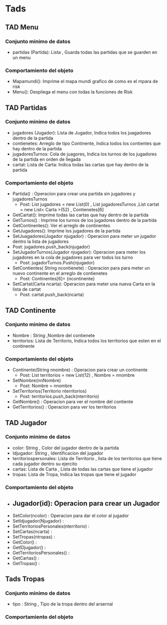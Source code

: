 # Tads

## TAD Menu
### Conjunto minimo de datos
- partidas (Partida): Lista <Partida>, Guarda todas las partidas que se guarden en un menu
### Comportamiento del objeto
- Mapamundi(): Imprime el mapa mundi grafico de como es el mpara de risk
- Menu(): Despliega el menu con todas la funciones de Risk
  
## TAD Partidas
### Conjunto minimo de datos
- jugadores (Jugador): Lista de Jugador, Indica todos los juagadores dentro de la partida
- contienetes: Arreglo de tipo Continente, Indica todos los contientes que hay dentro de la partida
- jugadoresTurnos: Cola de juagores, Indica los turnos de los jugadores de la partida en orden de llegada
- cartat: Lista de Carta: Indica todas las cartas que hay dentro de la partida
### Comportamiento del objeto
- Partida() : Operacion para crear una partida sin jugadores y jugadoresTurnos 
   - Post:  List<Jugador> jugadores = new List<Jugador>(0) , List<Stack> jugadoresTurnos ,List<Carta> cartat = new List< Carta >(52) , Contienetes[6]
- GetCartat(): Imprime todas las cartas que hay dentro de la partida
- GetTurnos() : Imprime los turnos de los jugadores dentro de la partida
- GetContinentes(): Ver el arreglo de continentes
- GetJugadores(): Imprime los jugadores de la partida
-  SetJuagadores(Jugador njugador) : Operacion para meter un jugador dentro la lista de jugadores
  - Post:  jugadores.push_back(njugador)
-  SetJugadorTurnos(Jugador njugador): Operacion para meter los jugadores en la cola de jugadores para ver todos los turno
   - Post: jugadorTurnos.Push(njugador)
-  SetContientes( String ncontienete) : Operacion para para meter un nuevo continente en el arreglo de contienetes
   - Post: Continentes[6]= {ncontinente}
-  SetCartat(Carta ncarta): Operacion para meter una nueva Carta en la lista de cartat
   - Post: cartat.push_back(ncarta)
 
## TAD Continente
### Conjunto minimo de datos
- Nombre : String ,Nombre del contienete
- territorios: Lista de Territorio, Indica todos los territorios que esten en el continente
### Comportamiento del objeto
- Continente(String nnombre) : Operacion para crear un continente
   - Post: List<Territorio> territorios = new List<Territorio>(12) , Nombre = nnombre
-  SetNombre(nnNombre)
   - Post: Nombre = nnombre
-  SetTerritorios(Territorio nterritorios)
   - Post: territorios.push_back(nterritorio)
- GetNombre() : Operacion para ver el nombre del contiente
- GetTerritorios() : Operacion para ver los territorios
  
## TAD Jugador
### Conjunto minimo de datos
- color: String , Color del jugador dentro de la partida
- Idjugador: String , Identificacion del jugador
- territoriospersonales: Lista de Territorio , lista de los territorios que tiene cada jugador dentro su ejercito
- cartas: Lista de Carta , Lista de todas las cartas que tiene el jugador
- tropas: Lista de Tropa, Indica las tropas que tiene el jugador
### Comportamiento del objeto
- Jugador(id): Operacion para crear un Jugador
  - 
- SetColor(ncolor) : Operacion para dar el color al jugador
- SetIdjugador(Njugador) :
- SetTerritoriosPersonales(nterritorio) :
- SetCartas(ncarta) :
- SetTropas(ntropas) :
- GetColor() :
- GetIDjugador() :
- GetTerritoriosPersonales() :
- GetCartas() :
- GetTropas() :

## Tads Tropas
### Conjunto minimo de datos
- tipo : String , Tipo de la tropa dentro del arsernal
### Comportamiento del objeto

